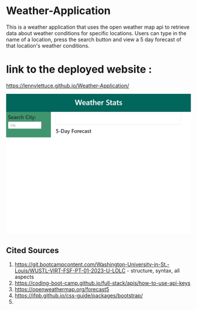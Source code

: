 # Weather-Application
This is a weather application that uses the open weather map api to retrieve data about weather conditions for specific locations. 
Users can type in the name of a location, press the search button and view a 5 day forecast of that location's weather conditions.

# link to the deployed website :
https://lennylettuce.github.io/Weather-Application/

[![weather-app alt text](./assets/screen-shot.png)](./assets/screen-shot.png)

## Cited Sources
1. https://git.bootcampcontent.com/Washington-University-in-St.-Louis/WUSTL-VIRT-FSF-PT-01-2023-U-LOLC - structure, syntax, all aspects
2. https://coding-boot-camp.github.io/full-stack/apis/how-to-use-api-keys
3. https://openweathermap.org/forecast5
4. https://ifpb.github.io/css-guide/packages/bootstrap/
5. 